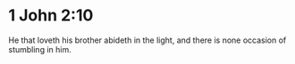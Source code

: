 # 1 John 2:10

He that loveth his brother abideth in the light, and there is none occasion of stumbling in him.